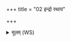 +++
title = "02 इन्द्रो रथाय"

+++
<details><summary>मूलम् (WS)</summary>

इन्द्रो रथाय प्रपदं कृणोतु यमध्यष्ठान् मघवा जयन्तम् ।  
इर्य इव पशुभिर्युयोतु गोपा अरिष्टो जातः प्रथमः सिषासन्॥ २ ॥  
पर्यन्यस्येव स्तनयित्नुरासोरिन्द्राग्न्योरिव चेखिद्यते घोषो अस्य ।  
साहस्रो वीरः शतं ससन्वानयुतं ससन्वान् रथ मृडेह ॥ ३ ॥
</details>